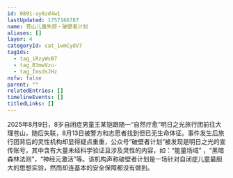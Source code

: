 ```yaml
---
id: 0891-ay8zd4w1
lastUpdated: 1757166787
name: 苍山儿童失踪・破壁者计划
aliases: []
layer: 4
categoryId: cat_1wmCydV7
tagIds:
  - tag_iRzyWsB7
  - tag_B3mwVzu-
  - tag_ImsdsJHz
nsfw: false
parent: ""
relatedEntries: []
timelineEvents: []
titledLinks: []
---
```


2025年8月9日，8岁自闭症男童王某铠跟随一“自然疗愈”明日之光旅行团前往大理苍山，随后失联，8月13日被警方和志愿者找到但已无生命体征。事件发生后旅行团背后的灵性机构却显得疑点重重，公众号“破壁者计划”被发现是明日之光的宣传账号，其中含有大量未经科学验证且涉及灵性的内容，如：“能量场域” ，“黑暗森林法则”，“神经元激活”等。该机构声称破壁者计划是一场针对自闭症儿童最胆大的思想实验，然而却连基本的安全保障都没有做到。